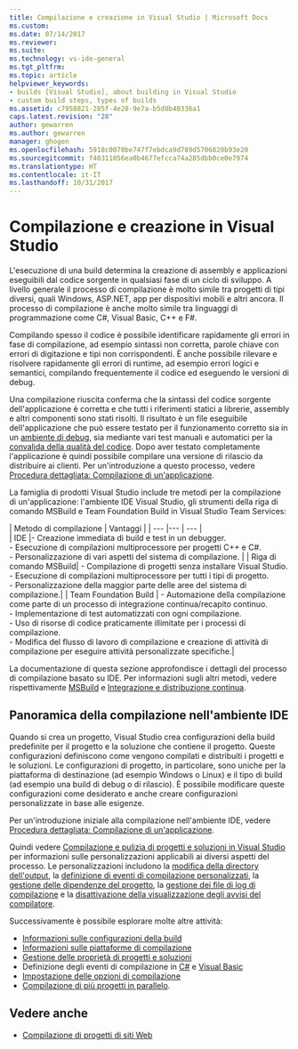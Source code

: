 ```yaml
---
title: Compilazione e creazione in Visual Studio | Microsoft Docs
ms.custom: 
ms.date: 07/14/2017
ms.reviewer: 
ms.suite: 
ms.technology: vs-ide-general
ms.tgt_pltfrm: 
ms.topic: article
helpviewer_keywords:
- builds [Visual Studio], about building in Visual Studio
- custom build steps, types of builds
ms.assetid: c7958821-285f-4e28-9e7a-b5d8b40336a1
caps.latest.revision: "28"
author: gewarren
ms.author: gewarren
manager: ghogen
ms.openlocfilehash: 5918c0070be747f7ebdca9d789d5706820b93e20
ms.sourcegitcommit: f40311056ea0b4677efcca74a285dbb0ce0e7974
ms.translationtype: HT
ms.contentlocale: it-IT
ms.lasthandoff: 10/31/2017
---
```

# <a name="compiling-and-building-in-visual-studio"></a>Compilazione e creazione in Visual Studio

L'esecuzione di una build determina la creazione di assembly e applicazioni eseguibili dal codice sorgente in qualsiasi fase di un ciclo di sviluppo. A livello generale il processo di compilazione è molto simile tra progetti di tipi diversi, quali Windows, ASP.NET, app per dispositivi mobili e altri ancora. Il processo di compilazione è anche molto simile tra linguaggi di programmazione come C#, Visual Basic, C++ e F#. 

Compilando spesso il codice è possibile identificare rapidamente gli errori in fase di compilazione, ad esempio sintassi non corretta, parole chiave con errori di digitazione e tipi non corrispondenti. È anche possibile rilevare e risolvere rapidamente gli errori di runtime, ad esempio errori logici e semantici, compilando frequentemente il codice ed eseguendo le versioni di debug.  

Una compilazione riuscita conferma che la sintassi del codice sorgente dell'applicazione è corretta e che tutti i riferimenti statici a librerie, assembly e altri componenti sono stati risolti. Il risultato è un file eseguibile dell'applicazione che può essere testato per il funzionamento corretto sia in un [ambiente di debug](../debugger/index.md), sia mediante vari test manuali e automatici per la [convalida della qualità del codice](../test/improve-code-quality.md). Dopo aver testato completamente l'applicazione è quindi possibile compilare una versione di rilascio da distribuire ai clienti. Per un'introduzione a questo processo, vedere [Procedura dettagliata: Compilazione di un'applicazione](../ide/walkthrough-building-an-application.md).  

La famiglia di prodotti Visual Studio include tre metodi per la compilazione di un'applicazione: l'ambiente IDE Visual Studio, gli strumenti della riga di comando MSBuild e Team Foundation Build in Visual Studio Team Services:
 
| Metodo di compilazione | Vantaggi | 
| --- |--- | --- |  
| IDE |- Creazione immediata di build e test in un debugger.<br />- Esecuzione di compilazioni multiprocessore per progetti C++ e C#.<br />- Personalizzazione di vari aspetti del sistema di compilazione. |
| Riga di comando MSBuild| - Compilazione di progetti senza installare Visual Studio.<br />- Esecuzione di compilazioni multiprocessore per tutti i tipi di progetto.<br />- Personalizzazione della maggior parte delle aree del sistema di compilazione.|
| Team Foundation Build | - Automazione della compilazione come parte di un processo di integrazione continua/recapito continuo.<br />- Implementazione di test automatizzati con ogni compilazione.<br />- Uso di risorse di codice praticamente illimitate per i processi di compilazione.<br />- Modifica del flusso di lavoro di compilazione e creazione di attività di compilazione per eseguire attività personalizzate specifiche.|  

La documentazione di questa sezione approfondisce i dettagli del processo di compilazione basato su IDE. Per informazioni sugli altri metodi, vedere rispettivamente [MSBuild](../msbuild/msbuild.md) e [Integrazione e distribuzione continua](https://www.visualstudio.com/docs/build/overview).

## <a name="overview-of-building-from-the-ide"></a>Panoramica della compilazione nell'ambiente IDE  

Quando si crea un progetto, Visual Studio crea configurazioni della build predefinite per il progetto e la soluzione che contiene il progetto.  Queste configurazioni definiscono come vengono compilati e distribuiti i progetti e le soluzioni. Le configurazioni di progetto, in particolare, sono uniche per la piattaforma di destinazione (ad esempio Windows o Linux) e il tipo di build (ad esempio una build di debug o di rilascio). È possibile modificare queste configurazioni come desiderato e anche creare configurazioni personalizzate in base alle esigenze.

Per un'introduzione iniziale alla compilazione nell'ambiente IDE, vedere [Procedura dettagliata: Compilazione di un'applicazione](walkthrough-building-an-application.md).  

Quindi vedere [Compilazione e pulizia di progetti e soluzioni in Visual Studio](building-and-cleaning-projects-and-solutions-in-visual-studio.md) per informazioni sulle personalizzazioni applicabili ai diversi aspetti del processo. Le personalizzazioni includono la [modifica della directory dell'output](how-to-change-the-build-output-directory.md), la [definizione di eventi di compilazione personalizzati](specifying-custom-build-events-in-visual-studio.md), la [gestione delle dipendenze del progetto](how-to-create-and-remove-project-dependencies.md), la [gestione dei file di log di compilazione](how-to-view-save-and-configure-build-log-files.md) e la [disattivazione della visualizzazione degli avvisi del compilatore](how-to-suppress-compiler-warnings.md).

Successivamente è possibile esplorare molte altre attività:
- [Informazioni sulle configurazioni della build](understanding-build-configurations.md)
- [Informazioni sulle piattaforme di compilazione](understanding-build-platforms.md)
- [Gestione delle proprietà di progetti e soluzioni](managing-project-and-solution-properties.md)  
- Definizione degli eventi di compilazione in [C#](how-to-specify-build-events-csharp.md) e [Visual Basic](how-to-specify-build-events-visual-basic.md) 
- [Impostazione delle opzioni di compilazione](reference/options-dialog-box-projects-and-solutions-build-and-run.md)
- [Compilazione di più progetti in parallelo](../msbuild/building-multiple-projects-in-parallel-with-msbuild.md).  
  
## <a name="see-also"></a>Vedere anche  

- [Compilazione di progetti di siti Web](http://msdn.microsoft.com/Library/a9cbb88c-8fff-4c67-848b-98fbfd823193)   
